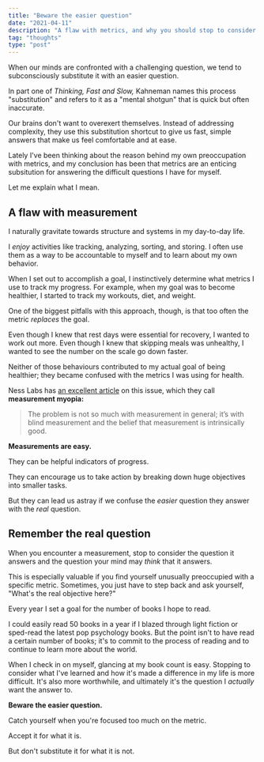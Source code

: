 ```yaml
---
title: "Beware the easier question"
date: "2021-04-11"
description: "A flaw with metrics, and why you should stop to consider the answer you really want."
tag: "thoughts"
type: "post"
---
```


When our minds are confronted with a challenging question, we tend to subconsciously substitute it with an easier question.

In part one of _Thinking, Fast and Slow,_ Kahneman names this process "substitution" and refers to it as a "mental shotgun" that is quick but often inaccurate.

Our brains don't want to overexert themselves. Instead of addressing complexity, they use this substitution shortcut to give us fast, simple answers that make us feel comfortable and at ease.

Lately I've been thinking about the reason behind my own preoccupation with metrics, and my conclusion has been that metrics are an enticing subsitution for answering the difficult questions I have for myself.

Let me explain what I mean.

## A flaw with measurement

I naturally gravitate towards structure and systems in my day-to-day life.

I _enjoy_ activities like tracking, analyzing, sorting, and storing. I often use them as a way to be accountable to myself and to learn about my own behavior.

When I set out to accomplish a goal, I instinctively determine what metrics I use to track my progress. For example, when my goal was to become healthier, I started to track my workouts, diet, and weight.

One of the biggest pitfalls with this approach, though, is that too often the metric _replaces_ the goal.

Even though I knew that rest days were essential for recovery, I wanted to work out more. Even though I knew that skipping meals was unhealthy, I wanted to see the number on the scale go down faster.

Neither of those behaviours contributed to my actual goal of being healthier; they became confused with the metrics I was using for health.

Ness Labs has [an excellent article](https://nesslabs.com/what-gets-measured-gets-managed) on this issue, which they call **measurement myopia:**

> The problem is not so much with measurement in general; it’s with blind measurement and the belief that measurement is intrinsically good.

**Measurements are easy.**

They can be helpful indicators of progress.

They can encourage us to take action by breaking down huge objectives into smaller tasks.

But they can lead us astray if we confuse the _easier_ question they answer with the _real_ question.

## Remember the real question

When you encounter a measurement, stop to consider the question it answers and the question your mind may _think_ that it answers.

This is especially valuable if you find yourself unusually preoccupied with a specific metric. Sometimes, you just have to step back and ask yourself, "What's the real objective here?"

Every year I set a goal for the number of books I hope to read.

I could easily read 50 books in a year if I blazed through light fiction or sped-read the latest pop psychology books. But the point isn't to have read a certain number of books; it's to commit to the process of reading and to continue to learn more about the world.

When I check in on myself, glancing at my book count is easy. Stopping to consider what I've learned and how it's made a difference in my life is more difficult. It's also more worthwhile, and ultimately it's the question I _actually_ want the answer to.

**Beware the easier question.**

Catch yourself when you're focused too much on the metric.

Accept it for what it is.

But don't substitute it for what it is not.
